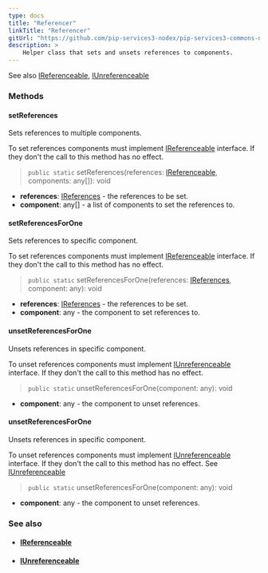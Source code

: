 ```yaml
---
type: docs
title: "Referencer"
linkTitle: "Referencer"
gitUrl: "https://github.com/pip-services3-nodex/pip-services3-commons-nodex"
description: >
    Helper class that sets and unsets references to components.
---
```


See also [IReferenceable](../ireferenceable), [IUnreferenceable](../iunreferenceable)

### Methods


#### setReferences
Sets references to multiple components.

To set references components must implement [IReferenceable](../ireferenceable) interface.
If they don't the call to this method has no effect.

> `public static` setReferences(references: [IReferenceable](../ireferenceable), components: any[]): void

- **references**: [IReferences](../ireferences) - the references to be set.
- **component**: any[] - a list of components to set the references to.

#### setReferencesForOne
Sets references to specific component.

To set references components must implement [IReferenceable](../ireferenceable) interface.
If they don't the call to this method has no effect.

> `public static` setReferencesForOne(references: [IReferences](../ireferences), component: any): void

- **references**: [IReferences](../ireferences) - the references to be set.
- **component**: any - the component to set references to.

#### unsetReferencesForOne
Unsets references in specific component.

To unset references components must implement [IUnreferenceable](../iunreferenceable) interface.
If they don't the call to this method has no effect.

> `public static` unsetReferencesForOne(component: any): void 

- **component**: any - the component to unset references.

#### unsetReferencesForOne
Unsets references in specific component.

To unset references components must implement [IUnreferenceable](../iunreferenceable) interface.
If they don't the call to this method has no effect.
See [IUnreferenceable](../iunreferenceable)

> `public static` unsetReferencesForOne(component: any): void

- **component**: any - the component to unset references.

### See also
- #### [IReferenceable](../ireferenceable)
- #### [IUnreferenceable](../iunreferenceable)
